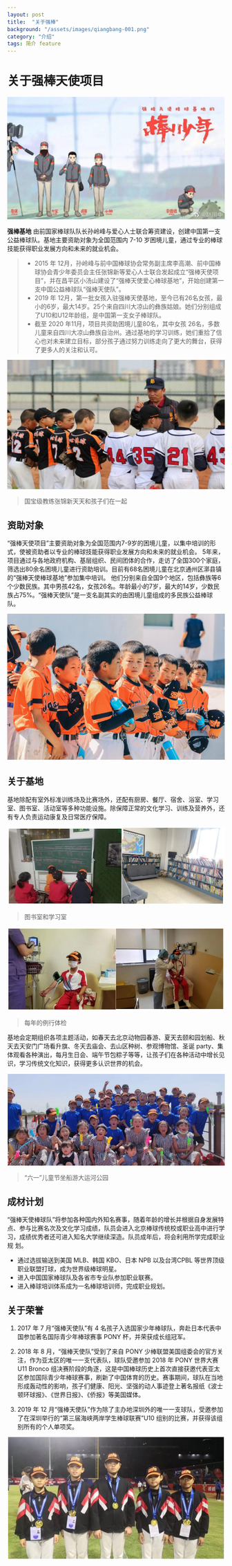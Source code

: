 ```yaml
---
layout: post
title:  "关于强棒"
background: "/assets/images/qiangbang-001.png"
category: "介绍"
tags: 简介 feature
---
```


# 关于强棒天使项目

![qiangbang-001](../assets/images/qiangbang-001.png) 

**强棒基地** 由前国家棒球队队长孙岭峰与爱心人士联合筹资建设，创建中国第一支公益棒球队。基地主要资助对象为全国范围内 7-10 岁困境儿童，通过专业的棒球技能获得职业发展方向和未来的就业机会。

>   * 2015 年 12月，孙岭峰与前中国棒球协会常务副主席李高潮、前中国棒球协会青少年委员会主任张锦新等爱心人士联合发起成立“强棒天使项目”，并在昌平区小汤山建设了“强棒天使爱心棒球基地”，开始创建第一支中国公益棒球队“强棒天使队”。
>   * 2019 年 12月，第一批女孩入驻强棒天使基地，至今已有26名女孩，最小的6岁，最大14岁。25个来自四川大凉山的彝族姑娘。她们分别组成了U10和U12年龄组，是中国第一支女子棒球队。
>   * 截至 2020 年11月，项目共资助困境儿童80名，其中女孩 26名，多数儿童来自四川大凉山彝族自治州。通过基地的学习训练，她们重拾了信心也对未来建立目标，部分孩子通过努力训练走向了更大的舞台，获得了更多人的关注和认可。

![qiangbang-002](../assets/images/qiangbang-002.png) 
> 国宝级教练张锦新天天和孩子们在一起

## 资助对象

“强棒天使项目”主要资助对象为全国范围内7-9岁的困境儿童，以集中培训的形式，使被资助者以专业的棒球技能获得职业发展方向和未来的就业机会。
5年来，项目通过与各地政府机构、基层组织、民间团体的合作，走访了全国300个家庭，筛选出80余名困境儿童进行资助培训。目前有68名困境儿童在北京通州区漷县镇的“强棒天使棒球基地”参加集中培训。
他们分别来自全国9个地区，包括彝族等6个少数民族。其中男孩42名，女孩26名。年龄最小的7岁，最大的14岁，少数民族占75%。“强棒天使队”是一支名副其实的由困境儿童组成的多民族公益棒球队。

![qiangbang-003](../assets/images/qiangbang-003.png) 

## 关于基地

基地除配有室外标准训练场及比赛场外，还配有厨房、餐厅、宿舍、浴室、学习室、图书室、活动室等多种功能设施。除保障正常的文化学习、训练及营养外，还有专人负责运动康复及日常医疗保障。

![qiangbang-004](../assets/images/qiangbang-004.png) 
> 图书室和学习室

![qiangbang-005](../assets/images/qiangbang-005.png) 
> 每年的例行体检
 
基地会定期组织各项主题活动，如春天去北京动物园春游、夏天去颐和园划船、秋天去天安门广场看升旗、冬天去庙会、去山区种树、参观博物馆、圣诞 party、集体观看各种演出，每月生日会、端午节包粽子等等，让孩子们在各种活动中增长见识，学习传统文化知识，获得更多认识世界的机会。

![qiangbang-006](../assets/images/qiangbang-006.png) 
> “六一”儿童节坐船游大运河公园

## 成材计划

“强棒天使棒球队”将参加各种国内外知名赛事，随着年龄的增长并根据自身发展特点、参与比赛名次及文化学习成绩，队员会进入北京棒球传统校或职业高中进行学习，成绩优秀者还可进入知名大学继续深造。队员成年后，将会利用所学完成职业规
划。
  * 通过选拔输送到美国 MLB、韩国 KBO、日本 NPB 以及台湾CPBL 等世界顶级职业联盟打球，成为世界级棒球明星。
  * 进入中国国家棒球队及各省市专业队参加职业联赛。
  * 进入棒球培训体系成为一名棒球培训师，完成职业规划。

## 关于荣誉

1. 2017 年 7 月“强棒天使队”有 4 名孩子入选国家少年棒球队，奔赴日本代表中国参加著名国际青少年棒球赛事 PONY 杯，并荣获成长组冠军。

2. 2018 年 8 月，“强棒天使队”受到了来自 PONY 少棒联盟美国组委会的官方关注，作为亚太区的唯一一支代表队，球队受邀参加 2018 年 PONY 世界大赛 U11 Bronco 组决赛阶段的角逐，这是中国棒球历史上首次直接获邀代表亚太区参加国际青少年棒球赛事，刷新了中国体育的历史。赛事期间，球队在当地形成轰动性的影响，孩子们健康、阳光、坚强的动人事迹登上著名报纸《波士顿环球报》、《世界日报》、《侨报》等美国媒体。

3. 2019 年 12 月“强棒天使队”作为除了主办地深圳外的唯一一支球队，受邀参加了在深圳举行的“第三届海峡两岸学生棒球联赛”U10 组别的比赛，并获得该组别所有的个人单项奖。

![qiangbang-007](../assets/images/qiangbang-007.png) 
